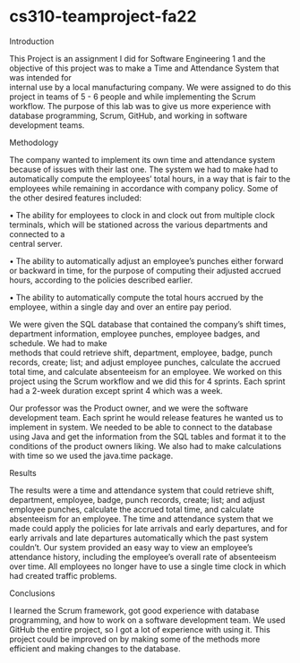 # cs310-teamproject-fa22
Introduction

  This Project is an assignment I did for Software Engineering 1 and the objective of this project was to make a Time and Attendance System that was intended for     
  internal use by a local manufacturing company. We were assigned to do this project in teams of 5 - 6 people and while implementing the Scrum workflow. The purpose 
  of this lab was to give us more experience with database programming, Scrum, GitHub, and working in software development teams.
  
Methodology
  
  The company wanted to implement its own time and attendance system because of issues with their last one. The system we had to make had to automatically compute the   employees’ total hours, in a way that is fair to the employees while remaining in accordance with company policy. 
  Some of the other desired features included:

  •	The ability for employees to clock in and clock out from multiple clock terminals, which will be stationed across the various departments and connected to a       
    central server.

  •	The ability to automatically adjust an employee’s punches either forward or backward in time, for the purpose of computing their adjusted accrued hours, according   to the policies described earlier.

  •	The ability to automatically compute the total hours accrued by the employee, within a single day and over an entire pay period.

  We were given the SQL database that contained the company’s shift times, department information, employee punches, employee badges, and schedule. We had to make   
  methods that could retrieve shift, department, employee, badge, punch records, create; list; and adjust employee punches, calculate the accrued total time, and 
  calculate absenteeism for an employee. We worked on this project using the Scrum workflow and we did this for 4 sprints. Each sprint had a 2-week duration except 
  sprint 4 which was a week.

  Our professor was the Product owner, and we were the software development team. Each sprint he would release features he wanted us to implement in system. We needed 
  to be able to connect to the database using Java and get the information from the SQL tables and format it to the conditions of the product owners liking. We also 
  had to make calculations with time so we used the java.time package.

Results	

  The results were a time and attendance system that could retrieve shift, department, employee, badge, punch records, create; list; and adjust employee punches, 
  calculate the accrued total time, and calculate absenteeism for an employee. The time and attendance system that we made could apply the policies for late arrivals 
  and early departures, and for early arrivals and late departures automatically which the past system couldn’t. 	Our system provided an easy way to view an 
  employee’s attendance history, including the employee’s overall rate of absenteeism over time. All employees no longer have to use a single time clock in which had 
  created traffic problems.

Conclusions

  I learned the Scrum framework, got good experience with database programming, and how to work on a software development team. We used GitHub the entire project, so 
  I got a lot of experience with using it. This project could be improved on by making some of the methods more efficient and making changes to the database.
